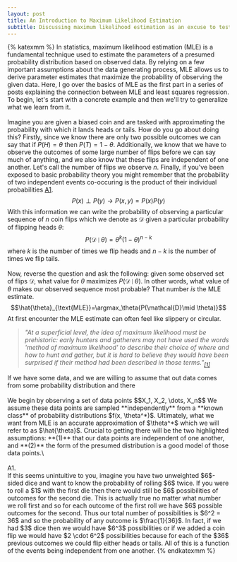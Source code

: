 ```yaml
---
layout: post
title: An Introduction to Maximum Likelihood Estimation
subtitle: Discussing maximum likelihood estimation as an excuse to test out LaTeX rendering.
---
```


{% katexmm %}
In statistics, maximum likelihood estimation (MLE) is a fundamental technique used to estimate the parameters of a presumed probability distribution based on observed data. By relying on a few important assumptions about the data generating process, MLE allows us to derive parameter estimates that maximize the probability of observing the given data. Here, I go over the basics of MLE as the first part in a series of posts explaining the connection between MLE and least squares regression.
To begin, let's start with a concrete example and then we'll try to generalize what we learn from it.
<br><br>
Imagine you are given a biased coin and are tasked with approximating the probability with which it lands heads or tails. How do you go about doing this? Firstly, since we know there are only two possible outcomes we can say that if $P(H) = \theta$ then $P(T) = 1 - \theta$. Additionally, we know that we have to observe the outcomes of some large number of flips before we can say much of anything, and we also know that these flips are independent of one another. Let's call the number of flips we observe $n$. Finally, if you've been exposed to basic probability theory you might remember that the probability of two independent events co-occuring is the product of their individual probabilities [A1](#appendix_one).
$$ P(x)\perp P(y) \rightarrow P(x, y) = P(x)P(y)$$
With this information we can write the probability of observing a particular sequence of $n$ coin flips which we denote as $\mathcal{D}$ given a particular probability of flipping heads $\theta$:
$$ P(\mathcal{D} \mid \theta) = \theta^k(1 - \theta)^{n - k} $$
where $k$ is the number of times we flip heads and $n - k$ is the number of times we flip tails.
<br><br>
Now, reverse the question and ask the following: given some observed set of flips $\mathcal{D}$, what value for $\theta$ maximizes $P(\mathcal{D}\mid \theta)$. In other words, what value of $\theta$ makes our observed sequence most probable? That number *is* the MLE estimate.
$$\hat{\theta}_{\text{MLE}}=\argmax_\theta{P(\mathcal{D}\mid \theta)}$$
At first encounter the MLE estimate can often feel like slippery or circular.
<br>
<blockquote style="font-style: italic">
"At a superficial level, the idea of maximum likelihood must be prehistoric: early hunters and gatherers may not have used the words 'method of maximum likelihood' to describe their choice of where and how to hunt and gather, but it is hard to believe they would have been surprised if their method had been described in those terms."<sub><a href="https://arxiv.org/pdf/0804.2996.pdf">[1]</a></sub>
</blockquote>
If we have some data, and we are willing to assume that out data comes from some probability distribution and there
<br>
<br>
We begin by observing a set of data points $$X_1, X_2, \dots, X_n$$
We assume these data points are sampled **independently** from a **known class** of probability distributions $f(x, \theta^*)$.  Ultimately, what we want from MLE is an accurate approximation of $\theta^*$ which we will refer to as $\hat{\theta}$. Crucial to getting there will be the two highlighted assumptions: **(1)** that our data points are independent of one another, and **(2)** the form of the presumed distribution is a good model of those data points.\
<br><br>
<a name="appendix_one"></a>A1.<br>
If this seems unintuitive to you, imagine you have two unweighted $6$-sided dice and want to know the probability of rolling $6$ twice. If you were to roll a $1$ with the first die then there would still be $6$ possibilities of outcomes for the second die. This is actually true no matter what number we roll first and so for each outcome of the first roll we have $6$ possible outcomes for the second. Thus our total number of possibilities is $6^2 = 36$ and so the probability of any outcome is $\frac{1}{36}$. In fact, if we had $3$ dice then we would have $6^3$ possibilities or if we added a coin flip we would have $2 \cdot 6^2$ possibilities because for each of the $36$ previous outcomes we could flip either heads or tails. All of this is a function of the events being independent from one another.
{% endkatexmm %}